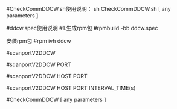 #CheckCommDDCW.sh使用说明：
sh CheckCommDDCW.sh  [ any parameters ]

 


#ddcw.spec使用说明
#1.生成rpm包
#rpmbuild -bb ddcw.spec

安装rpm包
#rpm ivh ddcw

#scanportV2DDCW 

#scanportV2DDCW PORT

#scanportV2DDCW HOST PORT

#scanportV2DDCW HOST PORT INTERVAL_TIME(s)

#CheckCommDDCW [ any parameters ]
